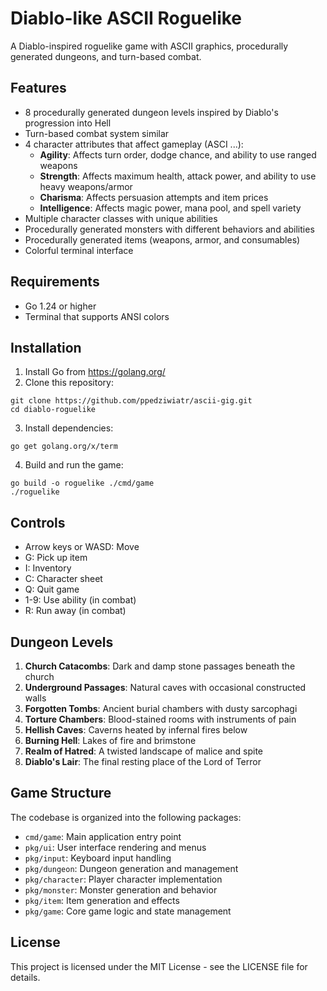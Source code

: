 # Diablo-like ASCII Roguelike

A Diablo-inspired roguelike game with ASCII graphics, procedurally generated dungeons, and turn-based combat.

## Features

- 8 procedurally generated dungeon levels inspired by Diablo's progression into Hell
- Turn-based combat system similar
- 4 character attributes that affect gameplay (ASCI ...):
    - **Agility**: Affects turn order, dodge chance, and ability to use ranged weapons
    - **Strength**: Affects maximum health, attack power, and ability to use heavy weapons/armor
    - **Charisma**: Affects persuasion attempts and item prices
    - **Intelligence**: Affects magic power, mana pool, and spell variety
- Multiple character classes with unique abilities
- Procedurally generated monsters with different behaviors and abilities
- Procedurally generated items (weapons, armor, and consumables)
- Colorful terminal interface

## Requirements

- Go 1.24 or higher
- Terminal that supports ANSI colors

## Installation

1. Install Go from https://golang.org/
2. Clone this repository:
```
git clone https://github.com/ppedziwiatr/ascii-gig.git
cd diablo-roguelike
```
3. Install dependencies:
```
go get golang.org/x/term
```
4. Build and run the game:
```
go build -o roguelike ./cmd/game
./roguelike
```

## Controls

- Arrow keys or WASD: Move
- G: Pick up item
- I: Inventory
- C: Character sheet
- Q: Quit game
- 1-9: Use ability (in combat)
- R: Run away (in combat)

## Dungeon Levels

1. **Church Catacombs**: Dark and damp stone passages beneath the church
2. **Underground Passages**: Natural caves with occasional constructed walls
3. **Forgotten Tombs**: Ancient burial chambers with dusty sarcophagi
4. **Torture Chambers**: Blood-stained rooms with instruments of pain
5. **Hellish Caves**: Caverns heated by infernal fires below
6. **Burning Hell**: Lakes of fire and brimstone
7. **Realm of Hatred**: A twisted landscape of malice and spite
8. **Diablo's Lair**: The final resting place of the Lord of Terror

## Game Structure

The codebase is organized into the following packages:

- `cmd/game`: Main application entry point
- `pkg/ui`: User interface rendering and menus
- `pkg/input`: Keyboard input handling
- `pkg/dungeon`: Dungeon generation and management
- `pkg/character`: Player character implementation
- `pkg/monster`: Monster generation and behavior
- `pkg/item`: Item generation and effects
- `pkg/game`: Core game logic and state management

## License

This project is licensed under the MIT License - see the LICENSE file for details.